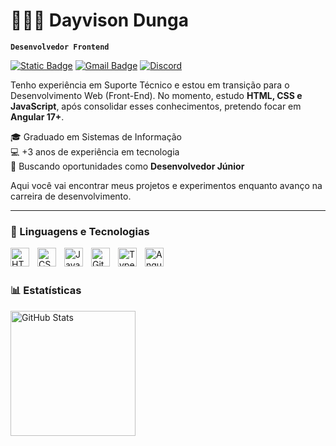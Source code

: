 # 👨🏾‍💻 Dayvison Dunga

**`Desenvolvedor Frontend`**

[![Static Badge](https://img.shields.io/badge/Linkedin-blue?link=https%3A%2F%2Fwww.linkedin.com%2Fin%2Fdayvisondunga%2F&logo=linkedin)](https://www.linkedin.com/in/dayvisondunga/)
[![Gmail Badge](https://img.shields.io/badge/-dayvisond09@gmail.com-F2F0E3?style=flat&logo=Gmail&color=EA4335&logoColor=white&link=mailto:dayvisond09@gmail.com)](mailto:dayvisond09@gmail.com)
[![Discord](https://img.shields.io/badge/Discord-%235865F2.svg?style=flat&logo=discord&logoColor=white&link=https://discord.com/invite/DayvisonDunga#2981)](https://discord.com/invite/DayvisonDunga#2981)


Tenho experiência em Suporte Técnico e estou em transição para o Desenvolvimento Web (Front-End). No momento, estudo **HTML, CSS e JavaScript**, após consolidar esses conhecimentos, pretendo focar em **Angular 17+**.

🎓 Graduado em Sistemas de Informação  
💻 +3 anos de experiência em tecnologia  
🚀 Buscando oportunidades como **Desenvolvedor Júnior**

Aqui você vai encontrar meus projetos e experimentos enquanto avanço na carreira de desenvolvimento.


---

### 🤖 Linguagens e Tecnologias

<img 
    align="left" 
    alt="HTML"
    title="HTML" 
    width="30px" 
    style="padding-right: 10px;" 
    src="https://cdn.jsdelivr.net/gh/devicons/devicon@latest/icons/html5/html5-original.svg" 
/>
<img 
    align="left" 
    alt="CSS" 
    title="CSS"
    width="30px" 
    style="padding-right: 10px;" 
    src="https://cdn.jsdelivr.net/gh/devicons/devicon@latest/icons/css3/css3-original.svg" 
/>
<img 
    align="left" 
    alt="JavaScript" 
    title="JavaScript"
    width="30px" 
    style="padding-right: 10px;" 
    src="https://cdn.jsdelivr.net/gh/devicons/devicon@latest/icons/javascript/javascript-original.svg" 
/>
<img 
    align="left" 
    alt="Git" 
    title="Git"
    width="30px" 
    style="padding-right: 10px;" 
    src="https://cdn.jsdelivr.net/gh/devicons/devicon@latest/icons/git/git-original.svg" 
/>
<img 
    align="left" 
    alt="TypeScript"
    title="TypeScript" 
    width="30px" 
    style="padding-right: 10px;" 
    src="https://cdn.jsdelivr.net/gh/devicons/devicon@latest/icons/typescript/typescript-original.svg" 
/>

<img 
    align="left" 
    alt="Angular"
    title="Angular" 
    width="30px" 
    style="padding-right: 10px;" 
    src="https://cdn.jsdelivr.net/gh/devicons/devicon@latest/icons/angular/angular-original.svg" 
/>


<br/>
<br/>

### 📊 Estatísticas

<img 
      align="left" 
      alt="GitHub Stats" 
      height="200" 
      src="https://github-readme-stats.vercel.app/api/top-langs/?username=dayvisondunga&theme=tokyonight&layout=compact&custom_title=Tecnologias&langs_count=9" 
  />

</p>
